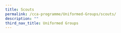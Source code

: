 ```yaml
---
title: Scouts
permalink: /cca-programme/Uniformed-Groups/scouts/
description: ""
third_nav_title: Uniformed Groups
---
```

